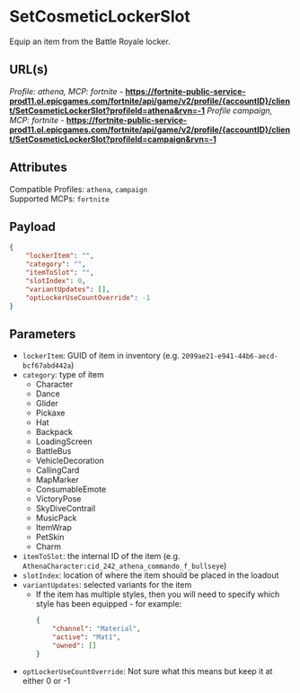 # SetCosmeticLockerSlot
Equip an item from the Battle Royale locker.

## URL(s)
*Profile: athena, MCP: fortnite* - **https://fortnite-public-service-prod11.ol.epicgames.com/fortnite/api/game/v2/profile/{accountID}/client/SetCosmeticLockerSlot?profileId=athena&rvn=-1**
*Profile campaign, MCP: fortnite* - **https://fortnite-public-service-prod11.ol.epicgames.com/fortnite/api/game/v2/profile/{accountID}/client/SetCosmeticLockerSlot?profileId=campaign&rvn=-1**

## Attributes
Compatible Profiles: `athena`, `campaign`  
Supported MCPs: `fortnite`

## Payload
```json
{
    "lockerItem": "",
    "category": "",
    "itemToSlot": "",
    "slotIndex": 0,
    "variantUpdates": [],
    "optLockerUseCountOverride": -1
}
```

## Parameters
- `lockerItem`: GUID of item in inventory (e.g. `2099ae21-e941-44b6-aecd-bcf67abd442a`)
- `category`: type of item
    - Character
    - Dance
    - Glider
    - Pickaxe
    - Hat
    - Backpack
    - LoadingScreen
    - BattleBus
    - VehicleDecoration
    - CallingCard
    - MapMarker
    - ConsumableEmote
    - VictoryPose
    - SkyDiveContrail
    - MusicPack
    - ItemWrap
    - PetSkin
    - Charm
- `itemToSlot`: the internal ID of the item (e.g. `AthenaCharacter:cid_242_athena_commando_f_bullseye`)
- `slotIndex`: location of where the item should be placed in the loadout
- `variantUpdates`: selected variants for the item
  - If the item has multiple styles, then you will need to specify which style has been equipped - for example:
    ```json
    {
        "channel": "Material",
        "active": "Mat1",
        "owned": []
    }
    ```
- `optLockerUseCountOverride`: Not sure what this means but keep it at either 0 or -1
